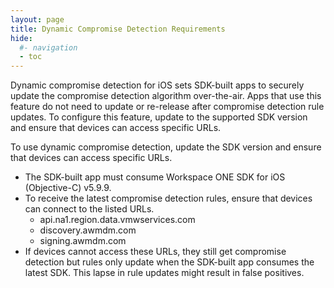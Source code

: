 ```yaml
---
layout: page
title: Dynamic Compromise Detection Requirements
hide:
  #- navigation
  - toc
---
```


Dynamic compromise detection for iOS sets SDK-built apps to securely update the compromise detection algorithm over-the-air. Apps that use this feature do not need to update or re-release after compromise detection rule updates. To configure this feature, update to the supported SDK version and ensure that devices can access specific URLs.

To use dynamic compromise detection, update the SDK version and ensure that devices can access specific URLs.
* The SDK-built app must consume Workspace ONE SDK for iOS (Objective-C) v5.9.9.
* To receive the latest compromise detection rules, ensure that devices can connect to the listed URLs.
  * api.na1.region.data.vmwservices.com
  * discovery.awmdm.com
  * signing.awmdm.com
* If devices cannot access these URLs, they still get compromise detection but rules only update when the SDK-built app consumes the latest SDK. This lapse in rule updates might result in false positives.